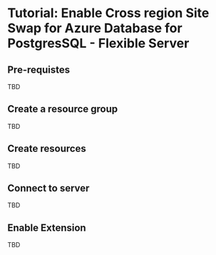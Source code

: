
# Tutorial: Enable Cross region Site Swap for Azure Database for PostgresSQL - Flexible Server

## Pre-requistes

TBD

## Create a resource group

TBD

## Create resources

TBD

## Connect to server

TBD

## Enable Extension

TBD